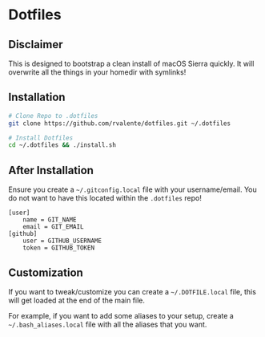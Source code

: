 # Dotfiles

## Disclaimer

This is designed to bootstrap a clean install of macOS Sierra quickly.
It will overwrite all the things in your homedir with symlinks!

## Installation

``` bash
# Clone Repo to .dotfiles
git clone https://github.com/rvalente/dotfiles.git ~/.dotfiles

# Install Dotfiles
cd ~/.dotfiles && ./install.sh
```

## After Installation

Ensure you create a `~/.gitconfig.local` file with your username/email.
You do not want to have this located within the `.dotfiles` repo!

```
[user]
	name = GIT_NAME
	email = GIT_EMAIL
[github]
	user = GITHUB_USERNAME
	token = GITHUB_TOKEN
```

## Customization

If you want to tweak/customize you can create a `~/.DOTFILE.local` file, this will get loaded at the end of the main file.

For example, if you want to add some aliases to your setup, create a `~/.bash_aliases.local` file with all the aliases that you want.
